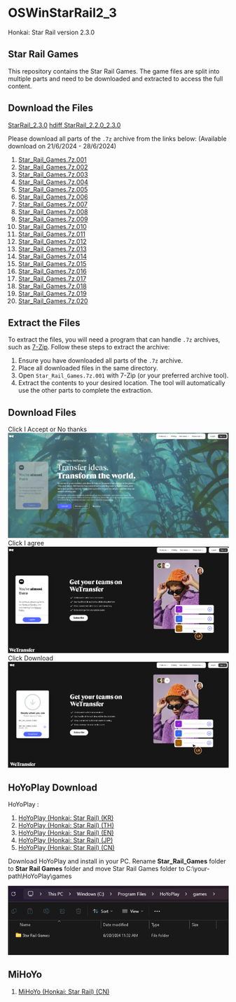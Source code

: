 # OSWinStarRail2_3

Honkai: Star Rail version 2.3.0

## Star Rail Games

This repository contains the Star Rail Games. The game files are split into multiple parts and need to be downloaded and extracted to access the full content.

## Download the Files

[StarRail_2.3.0](https://autopatchos.starrails.com/client/download/20240608160515_WaNfKntJ7dt6k6rt/PC/StarRail_2.3.0.zip)
[hdiff StarRail_2.2.0_2.3.0](https://autopatchos.starrails.com/client/diff/hkrpg_global/game_2.2.0_2.3.0_hdiff_WwevYToSIVWLRkDA.zip)

Please download all parts of the `.7z` archive from the links below: (Available download on 21/6/2024 - 28/6/2024)

1. [Star_Rail_Games.7z.001](https://we.tl/t-aqLb4bs28E)
2. [Star_Rail_Games.7z.002](https://we.tl/t-JUJvHnXosO)
3. [Star_Rail_Games.7z.003](https://we.tl/t-N8M6IlxoNS)
4. [Star_Rail_Games.7z.004](https://we.tl/t-atG3ixlMzr)
5. [Star_Rail_Games.7z.005](https://we.tl/t-tW02sDGhwM)
6. [Star_Rail_Games.7z.006](https://we.tl/t-bnxpOIENDw)
7. [Star_Rail_Games.7z.007](https://we.tl/t-hoVtaCWIw7)
8. [Star_Rail_Games.7z.008](https://we.tl/t-e7uKcbcYSD)
9. [Star_Rail_Games.7z.009](https://we.tl/t-FyAAVayWGF)
10. [Star_Rail_Games.7z.010](https://we.tl/t-CdxU4gBYcy)
11. [Star_Rail_Games.7z.011](https://we.tl/t-I05522Dhup)
12. [Star_Rail_Games.7z.012](https://we.tl/t-AY4445QpmH)
13. [Star_Rail_Games.7z.013](https://we.tl/t-t4yf8AwzaX)
14. [Star_Rail_Games.7z.014](https://we.tl/t-C5MShVp8Mb)
15. [Star_Rail_Games.7z.015](https://we.tl/t-EzSLRYgeVV)
16. [Star_Rail_Games.7z.016](https://we.tl/t-1fAZrpsCPf)
17. [Star_Rail_Games.7z.017](https://we.tl/t-Crt13iDvkJ)
18. [Star_Rail_Games.7z.018](https://we.tl/t-7Ii8A5OVOm)
19. [Star_Rail_Games.7z.019](https://we.tl/t-xpC9WGylrY)
20. [Star_Rail_Games.7z.020](https://we.tl/t-WauMi1Fb36)

## Extract the Files

To extract the files, you will need a program that can handle `.7z` archives, such as [7-Zip](https://www.7-zip.org/). Follow these steps to extract the archive:

1. Ensure you have downloaded all parts of the `.7z` archive.
2. Place all downloaded files in the same directory.
3. Open `Star_Rail_Games.7z.001` with 7-Zip (or your preferred archive tool).
4. Extract the contents to your desired location. The tool will automatically use the other parts to complete the extraction.

## Download Files

Click I Accept or No thanks
![Click I Accept or No thanks](image1.png)
Click I agree
![Click I agree](image2.png)
Click Download
![Click Download](image3.png)

## HoYoPlay Download

HoYoPlay :
1. [HoYoPlay (Honkai: Star Rail) (KR)](https://hsr.hoyoverse.com/ko-kr/)
2. [HoYoPlay (Honkai: Star Rail) (TH)](https://hsr.hoyoverse.com/th-th/) 
3. [HoYoPlay (Honkai: Star Rail) (EN)](https://hsr.hoyoverse.com/en-us/)
4. [HoYoPlay (Honkai: Star Rail) (JP)](https://hsr.hoyoverse.com/ja-jp/)
5. [HoYoPlay (Honkai: Star Rail) (CN)](https://hsr.hoyoverse.com/zh-cn/home)

Download HoYoPlay and install in your PC. Rename **Star_Rail_Games** folder to **Star Rail Games** folder and move Star Rail Games folder to C:\your-path\HoYoPlay\games

![StarRailGames](image4.png)

## MiHoYo
1. [MiHoYo (Honkai: Star Rail) (CN)](https://sr.mihoyo.com/?nav=home)